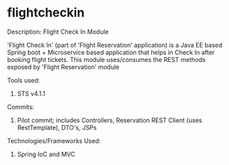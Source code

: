 # flightcheckin
Description: Flight Check In Module

'Flight Check In' (part of 'Flight Reservation' application) is a Java EE based Spring boot + Microservice based application that helps in 
Check In after booking flight tickets. This module uses/consumes the REST methods exposed by 'Flight Reservation' module

Tools used:
1. STS v4.1.1

Commits: 
1. Pilot commit; includes Controllers, Reservation REST Client (uses RestTemplate), DTO's, JSPs

Technologies/Frameworks Used:
1. Spring IoC and MVC
